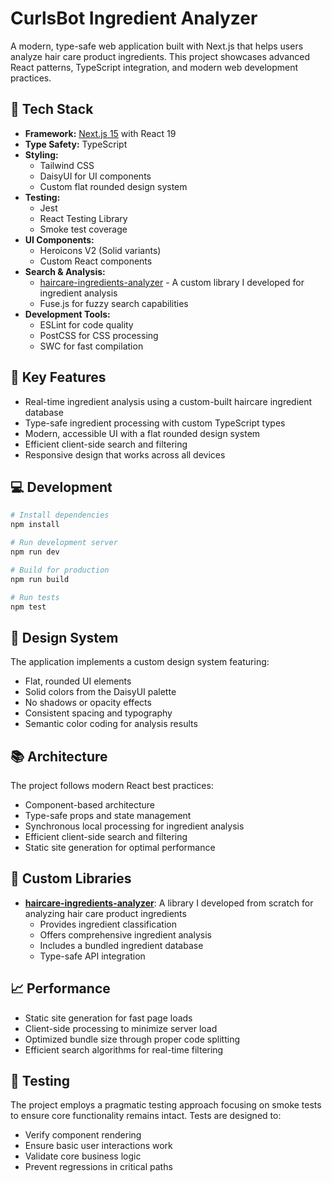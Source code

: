 # CurlsBot Ingredient Analyzer

A modern, type-safe web application built with Next.js that helps users analyze hair care product ingredients. This project showcases advanced React patterns, TypeScript integration, and modern web development practices.

## 🚀 Tech Stack

- **Framework:** [Next.js 15](https://nextjs.org/) with React 19
- **Type Safety:** TypeScript
- **Styling:**
  - Tailwind CSS
  - DaisyUI for UI components
  - Custom flat rounded design system
- **Testing:**
  - Jest
  - React Testing Library
  - Smoke test coverage
- **UI Components:**
  - Heroicons V2 (Solid variants)
  - Custom React components
- **Search & Analysis:**
  - [haircare-ingredients-analyzer](https://github.com/melissamcewen/curlsbotAPI) - A custom library I developed for ingredient analysis
  - Fuse.js for fuzzy search capabilities
- **Development Tools:**
  - ESLint for code quality
  - PostCSS for CSS processing
  - SWC for fast compilation

## 🌟 Key Features

- Real-time ingredient analysis using a custom-built haircare ingredient database
- Type-safe ingredient processing with custom TypeScript types
- Modern, accessible UI with a flat rounded design system
- Efficient client-side search and filtering
- Responsive design that works across all devices

## 💻 Development

```bash
# Install dependencies
npm install

# Run development server
npm run dev

# Build for production
npm run build

# Run tests
npm test
```


## 🎨 Design System

The application implements a custom design system featuring:
- Flat, rounded UI elements
- Solid colors from the DaisyUI palette
- No shadows or opacity effects
- Consistent spacing and typography
- Semantic color coding for analysis results

## 📚 Architecture

The project follows modern React best practices:
- Component-based architecture
- Type-safe props and state management
- Synchronous local processing for ingredient analysis
- Efficient client-side search and filtering
- Static site generation for optimal performance

## 🔧 Custom Libraries

- **[haircare-ingredients-analyzer](https://github.com/melissamcewen/curlsbotAPI)**: A library I developed from scratch for analyzing hair care product ingredients
  - Provides ingredient classification
  - Offers comprehensive ingredient analysis
  - Includes a bundled ingredient database
  - Type-safe API integration

## 📈 Performance

- Static site generation for fast page loads
- Client-side processing to minimize server load
- Optimized bundle size through proper code splitting
- Efficient search algorithms for real-time filtering


## 🧪 Testing

The project employs a pragmatic testing approach focusing on smoke tests to ensure core functionality remains intact. Tests are designed to:
- Verify component rendering
- Ensure basic user interactions work
- Validate core business logic
- Prevent regressions in critical paths
